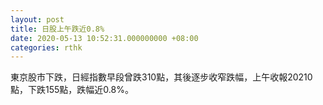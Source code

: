 ```yaml
---
layout: post
title: 日股上午跌近0.8%
date: 2020-05-13 10:52:31.000000000 +08:00
categories: rthk
---
```


東京股市下跌，日經指數早段曾跌310點，其後逐步收窄跌幅，上午收報20210點，下跌155點，跌幅近0.8%。
